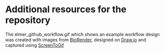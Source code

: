 # Additional resources for the repository

The elmer_github_workflow.gif which shows an example workflow design was created with images from [BioRender](https://www.biorender.com/), designed on [Draw.io](https://www.drawio.com/) and captured using [ScreenToGif](https://www.screentogif.com/)
